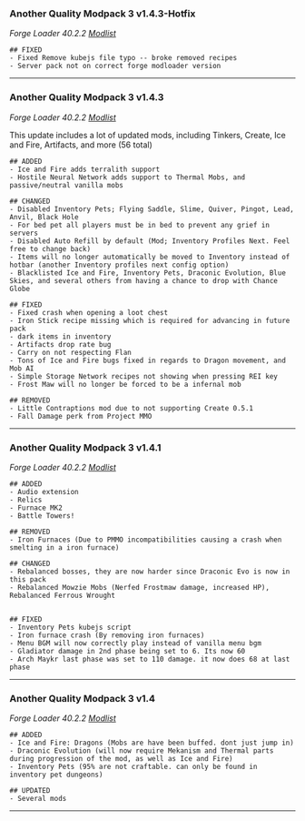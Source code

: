 ### Another Quality Modpack 3 v1.4.3-Hotfix

_Forge Loader 40.2.2_  _[Modlist](https://github.com/itsdinkd/AQM3/blob/master/changelogs/modlist_1.4.2.md)_


    ## FIXED
    - Fixed Remove kubejs file typo -- broke removed recipes
    - Server pack not on correct forge modloader version
---

### Another Quality Modpack 3 v1.4.3

_Forge Loader 40.2.2_  _[Modlist](https://github.com/itsdinkd/AQM3/blob/master/changelogs/modlist_1.4.2.md)_

This update includes a lot of updated mods, including Tinkers, Create, Ice and Fire, Artifacts, and more (56 total)

    ## ADDED
    - Ice and Fire adds terralith support
    - Hostile Neural Network adds support to Thermal Mobs, and passive/neutral vanilla mobs

    ## CHANGED
    - Disabled Inventory Pets; Flying Saddle, Slime, Quiver, Pingot, Lead, Anvil, Black Hole
    - For bed pet all players must be in bed to prevent any grief in servers
    - Disabled Auto Refill by default (Mod; Inventory Profiles Next. Feel free to change back)
    - Items will no longer automatically be moved to Inventory instead of hotbar (another Inventory profiles next config option)
    - Blacklisted Ice and Fire, Inventory Pets, Draconic Evolution, Blue Skies, and several others from having a chance to drop with Chance Globe

    ## FIXED
    - Fixed crash when opening a loot chest
    - Iron Stick recipe missing which is required for advancing in future pack
    - dark items in inventory
    - Artifacts drop rate bug
    - Carry on not respecting Flan
    - Tons of Ice and Fire bugs fixed in regards to Dragon movement, and Mob AI
    - Simple Storage Network recipes not showing when pressing REI key
    - Frost Maw will no longer be forced to be a infernal mob

    ## REMOVED
    - Little Contraptions mod due to not supporting Create 0.5.1
    - Fall Damage perk from Project MMO
---

### Another Quality Modpack 3 v1.4.1


_Forge Loader 40.2.2_  _[Modlist](https://github.com/itsdinkd/AQM3/blob/master/changelogs/modlist_1.4.md)_

    ## ADDED
    - Audio extension
    - Relics
    - Furnace MK2
    - Battle Towers!

    ## REMOVED
    - Iron Furnaces (Due to PMMO incompatibilities causing a crash when smelting in a iron furnace)

    ## CHANGED
    - Rebalanced bosses, they are now harder since Draconic Evo is now in this pack
    - Rebalanced Mowzie Mobs (Nerfed Frostmaw damage, increased HP), Rebalanced Ferrous Wrought


    ## FIXED
    - Inventory Pets kubejs script
    - Iron furnace crash (By removing iron furnaces)
    - Menu BGM will now correctly play instead of vanilla menu bgm
    - Gladiator damage in 2nd phase being set to 6. Its now 60
    - Arch Maykr last phase was set to 110 damage. it now does 68 at last phase
---

### Another Quality Modpack 3 v1.4


_Forge Loader 40.2.2_  _[Modlist](https://github.com/itsdinkd/AQM3/blob/master/changelogs/modlist_1.4.4.md)_

    ## ADDED
    - Ice and Fire: Dragons (Mobs are have been buffed. dont just jump in)
    - Draconic Evolution (will now require Mekanism and Thermal parts during progression of the mod, as well as Ice and Fire)
    - Inventory Pets (95% are not craftable. can only be found in inventory pet dungeons)

    ## UPDATED
    - Several mods
---
